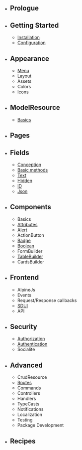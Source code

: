 - ## Prologue
- ## Getting Started
    - [Installation](/docs/{{version}}/installation)
    - [Configuration](/docs/{{version}}/configuration)
- ## Appearance
    - [Menu](/docs/{{version}}/appearance/menu)
    - Layout
    - Assets
    - Colors
    - Icons
- ## ModelResource
    - [Basics](/docs/{{version}}/model-resource/index)
- ## Pages
- ## Fields
    - [Conception](/docs/{{version}}/fields/index)
    - [Basic methods](/docs/{{version}}/fields/basic-methods)
    - [Text](/docs/{{version}}/fields/text)
    - [Hidden](/docs/{{version}}/fields/hidden)
    - [ID](/docs/{{version}}/fields/id)
    - [Json](/docs/{{version}}/fields/json)
- ## Components
    - Basics
    - [Attributes](/docs/{{version}}/components/attributes)
    - [Alert](/docs/{{version}}/components/alert)
    - ActionButton
    - [Badge](/docs/{{version}}/components/badge)
    - [Boolean](/docs/{{version}}/components/boolean)
    - FormBuilder
    - [TableBuilder](/docs/{{version}}/components/table-builder)
    - CardsBuilder
- ## Frontend
    - AlpineJs
    - Events
    - Request/Response callbacks
    - [SDUI](/docs/{{version}}/frontend/sdui)
    - API
- ## Security
    - [Authorization](/docs/{{version}}/advanced/authorization)
    - [Authentication](/docs/{{version}}/advanced/authentication)
    - Socialite
- ## Advanced
    - CrudResource
    - [Routes](/docs/{{version}}/advanced/routes)
    - Commands
    - Controllers
    - Handlers
    - TypeCasts
    - Notifications
    - Localization
    - Testing
    - Package Development
- ## Recipes
